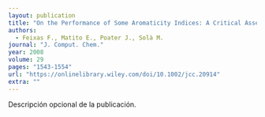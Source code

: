 ```yaml
---
layout: publication
title: "On the Performance of Some Aromaticity Indices: A Critical Assessment Using a Test Set"
authors:
  - Feixas F., Matito E., Poater J., Solà M.
journal: "J. Comput. Chem."
year: 2008
volume: 29
pages: "1543-1554"
url: "https://onlinelibrary.wiley.com/doi/10.1002/jcc.20914"
extra: ""
---
```


Descripción opcional de la publicación.
